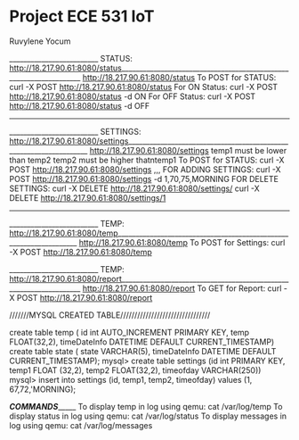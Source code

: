 # Project ECE 531 IoT
Ruvylene Yocum

_________________________ STATUS: http://18.217.90.61:8080/status___________________________________________________________________
http://18.217.90.61:8080/status
To POST for STATUS: curl -X POST http://18.217.90.61:8080/status
For ON Status:
curl -X POST http://18.217.90.61:8080/status -d ON
For OFF Status:
curl -X POST http://18.217.90.61:8080/status -d OFF
______________________________________________________________________________________________________________________



_________________________ SETTINGS: http://18.217.90.61:8080/settings___________________________________________________________________
http://18.217.90.61:8080/settings
temp1 must be lower than temp2
temp2 must be higher thatntemp1
To POST for STATUS: curl -X POST http://18.217.90.61:8080/settings <id>,<temp1>,<temp2>,<timeofday>
FOR ADDING SETTINGS:
curl -X POST http://18.217.90.61:8080/settings -d 1,70,75,MORNING
FOR DELETE SETTINGS: curl -X DELETE http://18.217.90.61:8080/settings/<id>
curl -X DELETE http://18.217.90.61:8080/settings/1 
______________________________________________________________________________________________________________________





_________________________ TEMP: http://18.217.90.61:8080/temp___________________________________________________________________
http://18.217.90.61:8080/temp
To POST for Settings: curl -X POST http://18.217.90.61:8080/temp




_________________________ TEMP: http://18.217.90.61:8080/report___________________________________________________________________
http://18.217.90.61:8080/report
To GET for Report: curl -X POST http://18.217.90.61:8080/report




///////MYSQL CREATED TABLE////////////////////////////////

create table temp ( id int AUTO_INCREMENT PRIMARY KEY, temp FLOAT(32,2), timeDateInfo DATETIME DEFAULT CURRENT_TIMESTAMP)
create table state ( state VARCHAR(5), timeDateInfo DATETIME DEFAULT CURRENT_TIMESTAMP);
mysql> create table settings (id int PRIMARY KEY, temp1 FLOAT (32,2), temp2 FLOAT(32,2), timeofday VARCHAR(250)) 
mysql> insert into settings (id, temp1, temp2, timeofday) values (1, 67,72,'MORNING);


_____________________________COMMANDS__________________________________
To display temp in log using qemu: cat /var/log/temp
To display status in log using qemu: cat /var/log/status
To display messages in log using qemu: cat /var/log/messages



